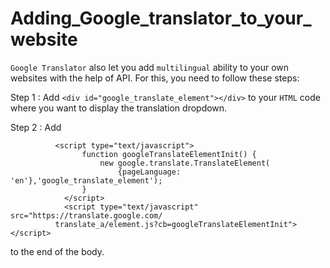 # Adding_Google_translator_to_your_website

`Google Translator` also let you add `multilingual` ability to your own websites with the help of API. For this, you need to follow these steps:

Step 1 :	Add `<div id="google_translate_element"></div>` to your `HTML` code where you want to display the translation dropdown.

Step 2 : Add 

              <script type="text/javascript">
		            function googleTranslateElementInit() {
			            new google.translate.TranslateElement(
				            {pageLanguage: 'en'},'google_translate_element');
		            }
	            </script>
	            <script type="text/javascript" src="https://translate.google.com/
              translate_a/element.js?cb=googleTranslateElementInit"></script>
to the end of the body.
